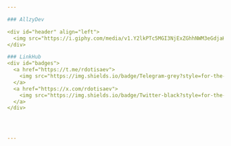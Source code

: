 ```yaml
--- 

### AllzyDev

<div id="header" align="left">
  <img src="https://i.giphy.com/media/v1.Y2lkPTc5MGI3NjExZGhhNWM3eGdjaHZ2YzhrMTB2MGhiczNtcDFkNzJmb3B0M3A1cGI1ZyZlcD12MV9pbnRlcm5hbF9naWZfYnlfaWQmY3Q9cw/xTiTnI7Gig88ZfofxS/giphy.gif" width="250"/>
</div>

### LinkHub
<div id="badges">
  <a href="https://t.me/rdotisaev">
    <img src="https://img.shields.io/badge/Telegram-grey?style=for-the-badge&logo=telegram&logoColor=black" alt="Telegram Badge"/>
  </a>
  <a href="https://x.com/rdotisaev">
    <img src="https://img.shields.io/badge/Twitter-black?style=for-the-badge&logo=x&logoColor=blue" alt="Xcom Badge"/>
  </a>
</div>




--- 
```



